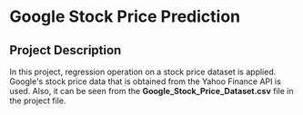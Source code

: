# Google Stock Price Prediction

## Project Description
In this project, regression operation on a stock price dataset is applied. Google's stock price data that is obtained from the Yahoo Finance API is used. Also, it can be seen from the **Google_Stock_Price_Dataset.csv** file in the project file.

